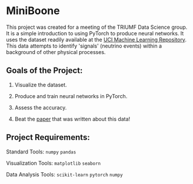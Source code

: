# MiniBoone

This project was created for a meeting of the TRIUMF Data Science group.
It is a simple introduction to using PyTorch to produce neural networks. 
It uses the dataset readily available at the 
[UCI Machine Learning Repository](https://archive.ics.uci.edu/ml/datasets/MiniBooNE+particle+identification). 
This data attempts to identify 'signals' (neutrino events) within a background of other physical processes. 

## Goals of the Project:

1. Visualize the dataset.

2. Produce and train neural networks in PyTorch. 

3. Assess the accuracy.

4. Beat the [paper](https://arxiv.org/abs/physics/0508045) that was written about this data!

## Project Requirements:

Standard Tools: `numpy` `pandas`

Visualization Tools: `matplotlib` `seaborn`

Data Analysis Tools: `scikit-learn` `pytorch` `numpy`
